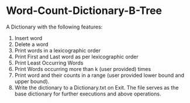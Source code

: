 # Word-Count-Dictionary-B-Tree

A Dictionary with the following features:
1. Insert word
2. Delete a word
3. Print words in a lexicographic order
4. Print First and Last word as per lexicographic order
5. Print Least Occurring Words
6. Print Words occurring more than k (user provided) times
7. Print word and their counts in a range (user provided lower bound and upper bound).
8. Write the dictionary to a Dictionary.txt on Exit. The file serves as the base dictionary for further executions and above operations. 

